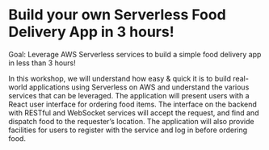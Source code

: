 # Build your own Serverless Food Delivery App in 3 hours!

Goal: Leverage AWS Serverless services to build a simple food delivery app in less than 3 hours!

In this workshop, we will understand how easy & quick it is to build real-world applications using Serverless on AWS and understand the various
services that can be leveraged. The application will present users with a React user interface for ordering food items. The interface on the
backend with RESTful and WebSocket services will accept the request, and find and dispatch food to the requester’s location. The application will
also provide facilities for users to register with the service and log in before ordering food.
